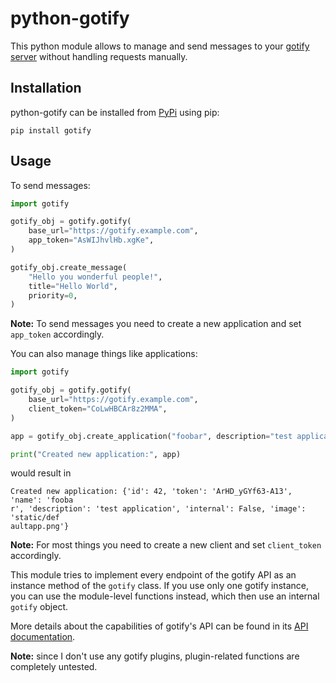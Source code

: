 # python-gotify

This python module allows to manage and send messages to your [gotify server](https://github.com/gotify/server) without handling requests manually.

## Installation

python-gotify can be installed from [PyPi](https://pypi.org/project/gotify/) using pip:

```
pip install gotify
```

## Usage

To send messages:

```python
import gotify

gotify_obj = gotify.gotify(
    base_url="https://gotify.example.com",
    app_token="AsWIJhvlHb.xgKe",
)

gotify_obj.create_message(
    "Hello you wonderful people!",
    title="Hello World",
    priority=0,
)
```

**Note:** To send messages you need to create a new application and set `app_token` accordingly.

You can also manage things like applications:

```python
import gotify

gotify_obj = gotify.gotify(
    base_url="https://gotify.example.com",
    client_token="CoLwHBCAr8z2MMA",
)

app = gotify_obj.create_application("foobar", description="test application")

print("Created new application:", app)
```

would result in

```plain
Created new application: {'id': 42, 'token': 'ArHD_yGYf63-A13', 'name': 'fooba
r', 'description': 'test application', 'internal': False, 'image': 'static/def
aultapp.png'}
```

**Note:** For most things you need to create a new client and set `client_token` accordingly.

This module tries to implement every endpoint of the gotify API as an instance method of the `gotify` class. If you use only one gotify instance, you can use the module-level functions instead, which then use an internal `gotify` object.

More details about the capabilities of gotify's API can be found in its [API documentation](https://gotify.net/api-docs).

**Note:** since I don't use any gotify plugins, plugin-related functions are completely untested.
